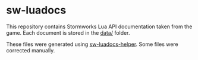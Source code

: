 # sw-luadocs
This repository contains Stormworks Lua API documentation taken from the game. Each document is stored in the [data/](data/) folder.

These files were generated using [sw-luadocs-helper](https://github.com/gcrtnst/sw-luadocs-helper). Some files were corrected manually.
